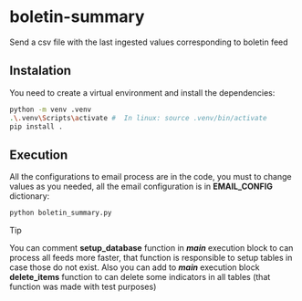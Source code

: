 # boletin-summary
Send a csv file with the last ingested values corresponding to boletin feed

## Instalation

You need to create a virtual environment and install the dependencies:

```bash
python -m venv .venv
.\.venv\Scripts\activate #  In linux: source .venv/bin/activate
pip install .
```

## Execution

All the configurations to email process are in the code, you must to change values as you needed, all the email configuration is in __EMAIL_CONFIG__ dictionary:

```bash
python boletin_summary.py
```

> [!TIP]
> You can comment __setup_database__ function in *__main__* execution block to can process all feeds more faster, that function is responsible to setup tables in case those do not exist. Also you can add to *__main__* execution block __delete_items__ function to can delete some indicators in all tables (that function was made with test purposes)